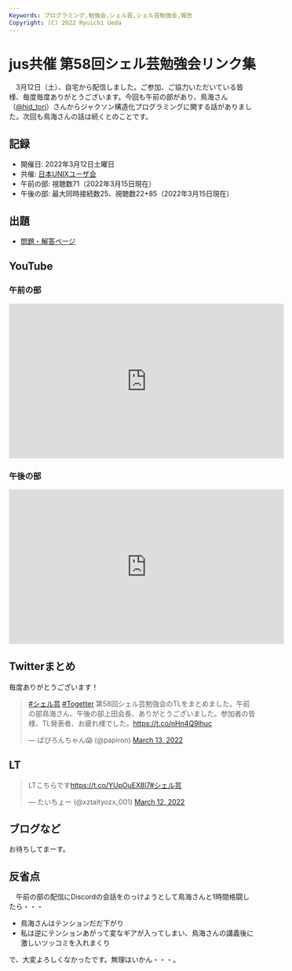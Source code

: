 ```yaml
---
Keywords: プログラミング,勉強会,シェル芸,シェル芸勉強会,報告
Copyright: (C) 2022 Ryuichi Ueda
---
```


# jus共催 第58回シェル芸勉強会リンク集


　3月12日（土）、自宅から配信しました。ご参加、ご協力いただいている皆様、毎度毎度ありがとうございます。今回も午前の部があり、鳥海さん（[@hid_tori](https://twitter.com/hid_tori)）さんからジャクソン構造化プログラミングに関する話がありました。次回も鳥海さんの話は続くとのことです。


## 記録

* 開催日: 2022年3月12日土曜日
* 共催: [日本UNIXユーザ会](https://www.jus.or.jp/)
* 午前の部: 視聴数71（2022年3月15日現在）
* 午後の部: 最大同時接続数25、視聴数22+85（2022年3月15日現在）


## 出題

* [問題・解答ページ](/?post=shellgei_58)


## YouTube

### 午前の部

<iframe width="560" height="315" src="https://www.youtube.com/embed/oSxFX0q9FxM" title="YouTube video player" frameborder="0" allow="accelerometer; autoplay; clipboard-write; encrypted-media; gyroscope; picture-in-picture" allowfullscreen></iframe>

### 午後の部

<iframe width="560" height="315" src="https://www.youtube.com/embed/-QuX_Zv5Asc" title="YouTube video player" frameborder="0" allow="accelerometer; autoplay; clipboard-write; encrypted-media; gyroscope; picture-in-picture" allowfullscreen></iframe>


## Twitterまとめ

毎度ありがとうございます！

<blockquote class="twitter-tweet" data-partner="tweetdeck"><p lang="ja" dir="ltr"><a href="https://twitter.com/hashtag/%E3%82%B7%E3%82%A7%E3%83%AB%E8%8A%B8?src=hash&amp;ref_src=twsrc%5Etfw">#シェル芸</a> <a href="https://twitter.com/hashtag/Togetter?src=hash&amp;ref_src=twsrc%5Etfw">#Togetter</a> 第58回シェル芸勉強会のTLをまとめました。午前の部鳥海さん、午後の部上田会長、ありがとうございました。参加者の皆様、TL発表者、お疲れ様でした。<a href="https://t.co/nHn4Q9lhuc">https://t.co/nHn4Q9lhuc</a></p>&mdash; ぱぴろんちゃん😱 (@papiron) <a href="https://twitter.com/papiron/status/1502843906530381830?ref_src=twsrc%5Etfw">March 13, 2022</a></blockquote>
<script async src="https://platform.twitter.com/widgets.js" charset="utf-8"></script>


## LT

<blockquote class="twitter-tweet" data-partner="tweetdeck"><p lang="ja" dir="ltr">LTこちらです<a href="https://t.co/YUpOuEX8l7">https://t.co/YUpOuEX8l7</a><a href="https://twitter.com/hashtag/%E3%82%B7%E3%82%A7%E3%83%AB%E8%8A%B8?src=hash&amp;ref_src=twsrc%5Etfw">#シェル芸</a></p>&mdash; たいちょー (@xztaityozx_001) <a href="https://twitter.com/xztaityozx_001/status/1502545236224253952?ref_src=twsrc%5Etfw">March 12, 2022</a></blockquote>
<script async src="https://platform.twitter.com/widgets.js" charset="utf-8"></script>


## ブログなど

お待ちしてまーす。

## 反省点

　午前の部の配信にDiscordの会話をのっけようとして鳥海さんと1時間格闘したら・・・

* 鳥海さんはテンションだだ下がり
* 私は逆にテンションあがって変なギアが入ってしまい、鳥海さんの講義後に激しいツッコミを入れまくり

で、大変よろしくなかったです。無理はいかん・・・。
